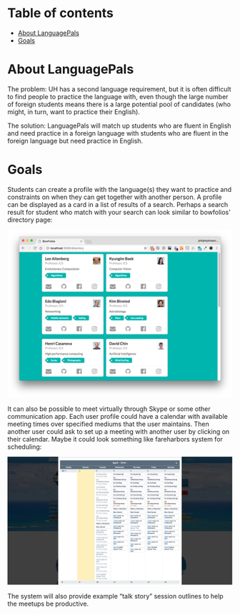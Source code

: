 # Table of contents
* [About LanguagePals](#about-languagepals)
* [Goals](#goals)

# About LanguagePals
The problem: UH has a second language requirement, but it is often difficult to find people to practice the language with, even though the large number of foreign students means there is a large potential pool of candidates (who might, in turn, want to practice their English).

The solution: LanguagePals will match up students who are fluent in English and need practice in a foreign language with students who are fluent in the foreign language but need practice in English. 

# Goals
Students can create a profile with the language(s) they want to practice and constraints on when they can get together with another person. A profile can be displayed as a card in a list of results of a search. Perhaps a search result for student who match with your search can look similar to bowfolios' directory page:

![](directory.png)

It can also be possible to meet virtually through Skype or some other communication app. Each user profile could have a calendar with available meeting times over specified mediums that the user maintains. Then another user could ask to set up a meeting with another user by clicking on their calendar. Maybe it could look something like fareharbors system for scheduling:

![](fareharboravailabilty.png)

The system will also provide example “talk story” session outlines to help the meetups be productive.


